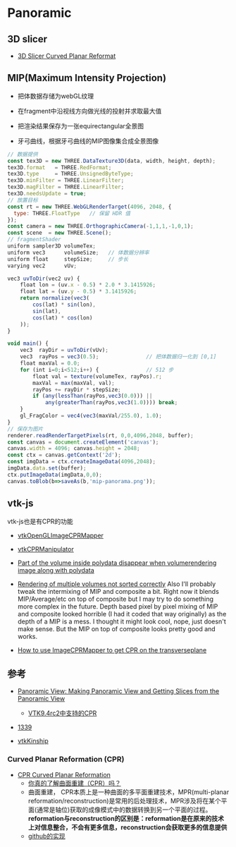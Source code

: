 # Panoramic

## 3D slicer

- [3D Slicer Curved Planar Reformat](https://github.com/PerkLab/SlicerSandbox?tab=readme-ov-file#curved-planar-reformat)

## MIP(Maximum Intensity Projection)

- 把体数据存储为webGL纹理
- 在fragment中沿视线方向做光线的投射并求取最大值
- 把渲染结果保存为一张equirectangular全景图


- 牙弓曲线，根据牙弓曲线的MIP图像集合成全景图像

```js
// 数据提供
const tex3D = new THREE.DataTexture3D(data, width, height, depth);
tex3D.format   = THREE.RedFormat;
tex3D.type     = THREE.UnsignedByteType;
tex3D.minFilter = THREE.LinearFilter;
tex3D.magFilter = THREE.LinearFilter;
tex3D.needsUpdate = true;
// 放置目标
const rt = new THREE.WebGLRenderTarget(4096, 2048, {
  type: THREE.FloatType   // 保留 HDR 值
});
const camera = new THREE.OrthographicCamera(-1,1,1,-1,0,1);
const scene  = new THREE.Scene();
// fragmentShader
uniform sampler3D volumeTex;
uniform vec3      volumeSize;   // 体数据分辨率
uniform float     stepSize;     // 步长
varying vec2      vUv;

vec3 uvToDir(vec2 uv) {
    float lon = (uv.x - 0.5) * 2.0 * 3.1415926;
    float lat = (uv.y - 0.5) * 3.1415926;
    return normalize(vec3(
        cos(lat) * sin(lon),
        sin(lat),
        cos(lat) * cos(lon)
    ));
}

void main() {
    vec3  rayDir = uvToDir(vUv);
    vec3  rayPos = vec3(0.5);               // 把体数据归一化到 [0,1]
    float maxVal = 0.0;
    for (int i=0;i<512;i++) {               // 512 步
        float val = texture(volumeTex, rayPos).r;
        maxVal = max(maxVal, val);
        rayPos += rayDir * stepSize;
        if (any(lessThan(rayPos,vec3(0.0))) ||
            any(greaterThan(rayPos,vec3(1.0)))) break;
    }
    gl_FragColor = vec4(vec3(maxVal/255.0), 1.0);
}
// 保存为图片
renderer.readRenderTargetPixels(rt, 0,0,4096,2048, buffer);
const canvas = document.createElement('canvas');
canvas.width = 4096; canvas.height = 2048;
const ctx = canvas.getContext('2d');
const imgData = ctx.createImageData(4096,2048);
imgData.data.set(buffer);
ctx.putImageData(imgData,0,0);
canvas.toBlob(b=>saveAs(b,'mip-panorama.png'));
```

## vtk-js

vtk-js也是有CPR的功能
- [vtkOpenGLImageCPRMapper](https://kitware.github.io/vtk-js/api/Rendering_OpenGL_ImageCPRMapper.html)
- [vtkCPRManipulator](https://kitware.github.io/vtk-js/api/Widgets_Manipulators_CPRManipulator.html)

- [Part of the volume inside polydata disappear when volumerendering image along with polydata ](https://github.com/Kitware/vtk-js/issues/3228)
- [Rendering of multiple volumes not sorted correctly](https://github.com/Kitware/vtk-js/issues/2086)
Also I'll probably tweak the intermixing of MIP and composite a bit. Right now it blends MIP/Average/etc on top of composite but I may try to do something more complex in the future. Depth based pixel by pixel mixing of MIP and composite looked horrible (I had it coded that way originally) as the depth of a MIP is a mess. I thought it might look cool, nope, just doesn't make sense. But the MIP on top of composite looks pretty good and works.

- [How to use ImageCPRMapper to get CPR on the transverseplane](https://discourse.vtk.org/t/how-to-use-imagecprmapper-to-get-cpr-on-the-transverseplane/13234)

## 参考

- [Panoramic View: Making Panoramic View and Getting Slices from the Panoramic View](https://discourse.vtk.org/t/panoramic-view-making-panoramic-view-and-getting-slices-from-the-panoramic-view/14346/3)
    - [VTK9.4rc2中支持的CPR](https://www.kitware.com/activiz-9-4-curved-planar-reformation/)

- [1339](https://github.com/cornerstonejs/cornerstone3D/issues/1339)
- [vtkKinship](https://github.com/djelouze/vtkKinship)

### Curved Planar Reformation (CPR) 

- [CPR Curved Planar Reformation](https://www.cg.tuwien.ac.at/research/vis/adapt/Vis2002/AKanitsar_CPR.pdf)
    - [你真的了解曲面重建（CPR）吗？](https://www.cn-healthcare.com/articlewm/20220709/content-1397639.html)
    - 曲面重建， CPR本质上是一种曲面的多平面重建技术，MPR(multi-planar reformation/reconstruction)是常用的后处理技术，MPR涉及将在某个平面(通常是轴位)获取的成像模式中的数据转换到另一个平面的过程。**reformation与reconstruction的区别是：reformation是在原来的技术上对信息整合，不会有更多信息，reconstruction会获取更多的信息提供**
    - [github的实现](https://github.com/PerkLab/SlicerSandbox?tab=readme-ov-file#curved-planar-reformat)




